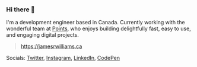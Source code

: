 ### Hi there 👋

I'm a development engineer based in Canada. Currently working with the wonderful team at [Points](https://points.com), who enjoys building delightfully fast, easy to use, and engaging digital projects.

> https://jamesrwilliams.ca

Socials: [Twitter](https://www.twitter.com/James_RWilliams), [Instagram](https://instagram.com/thejamesrwilliams), [LinkedIn](https://uk.linkedin.com/in/thejamesrwilliams), [CodePen](https://codepen.io/jamesrwilliams/)

<!--
**jamesrwilliams/jamesrwilliams** is a ✨ _special_ ✨ repository because its `README.md` (this file) appears on your GitHub profile.

Here are some ideas to get you started:

- 🔭 I’m currently working on ...
- 🌱 I’m currently learning ...
- 👯 I’m looking to collaborate on ...
- 🤔 I’m looking for help with ...
- 💬 Ask me about ...
- 📫 How to reach me: ...
- 😄 Pronouns: ...
- ⚡ Fun fact: ...
-->
